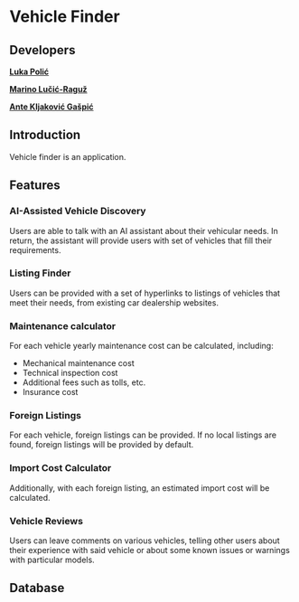 # Vehicle Finder

## Developers

**[Luka Polić](https://github.com/PolicLL)**

**[Marino Lučić-Raguž](https://github.com/MarinoLucicRaguz)**

**[Ante Kljaković Gašpić](https://github.com/wsp83)**

## Introduction

Vehicle finder is an application.

## Features

### AI-Assisted Vehicle Discovery

Users are able to talk with an AI assistant about their vehicular needs. In return, the assistant will provide users with set of vehicles that fill their requirements. 

### Listing Finder

Users can be provided with a set of hyperlinks to listings of vehicles that meet their needs, from existing car dealership websites. 

### Maintenance calculator

For each vehicle yearly maintenance cost can be calculated, including:

+ Mechanical maintenance cost
+ Technical inspection cost
+ Additional fees such as tolls, etc.
+ Insurance cost

### Foreign Listings

For each vehicle, foreign listings can be provided. If no local listings are found, foreign listings will be provided by default. 

### Import Cost Calculator

Additionally, with each foreign listing, an estimated import cost will be calculated. 

### Vehicle Reviews

Users can leave comments on various vehicles, telling other users about their experience with said vehicle or about some known issues or warnings with particular models. 


## Database

<image>
